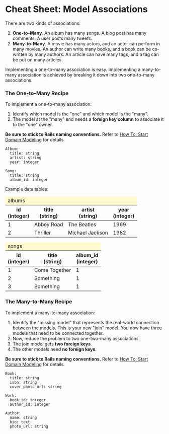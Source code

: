 # Cheat Sheet: Model Associations

There are two kinds of associations:

1. **One-to-Many**.  An album has many songs.  A blog post has many comments.  A user posts many tweets.
1. **Many-to-Many**.  A movie has many actors, and an actor can perform in many movies.  An author can write many books, and a book can be co-written by many authors.  An article can have many tags, and a tag can be put on many articles.

Implementing a one-to-many association is easy.  Implementing a many-to-many association is achieved by breaking it down into two one-to-many associations.

### The One-to-Many Recipe

To implement a one-to-many association:

1. Identify which model is the "one" and which model is the "many".
1. The model at the "many" end needs a **foreign key column** to associate it to the "one" owner.

**Be sure to stick to Rails naming conventions.** Refer to [How To: Start Domain Modeling](<%= workbook_path('domain_modeling')%>) for details.

```
Album:
  title: string
  artist: string
  year: integer

Song:
  title: string
  album_id: integer
```

Example data tables:

<table class="table table-bordered">
  <thead>
    <tr>
      <td colspan="5" style="background: #fffbce">albums</td>
    </tr>
    <tr>
      <th>id<br>(integer)</th>
      <th>title<br>(string)</th>
      <th>artist<br>(string)</th>
      <th>year<br>(integer)</th>
    </tr>
  </thead>
  <tbody>
    <tr>
      <td>1</td>
      <td>Abbey Road</td>
      <td>The Beatles</td>
      <td>1969</td>
    </tr>
    <tr>
      <td>2</td>
      <td>Thriller</td>
      <td>Michael Jackson</td>
      <td>1982</td>
    </tr>
  </tbody>
</table>

<table class="table table-bordered">
  <thead>
    <tr>
      <td colspan="5" style="background: #fffbce">songs</td>
    </tr>
    <tr>
      <th>id<br>(integer)</th>
      <th>title<br>(string)</th>
      <th>album_id<br>(integer)</th>
    </tr>
  </thead>
  <tbody>
    <tr>
      <td>1</td>
      <td>Come Together</td>
      <td>1</td>
    </tr>
    <tr>
      <td>2</td>
      <td>Something</td>
      <td>1</td>
    </tr>
    <tr>
      <td>3</td>
      <td>Something</td>
      <td>1</td>
    </tr>
  </tbody>
</table>

### The Many-to-Many Recipe

To implement a many-to-many association:

1. Identify the "missing model" that represents the real-world connection between the models.  This is your new "join" model.  You now have three models that need to be connected together.
1. Now, reduce the problem to two one-two-many associations:
  1. The join model gets **two foreign keys**.
  1. The other models need **no foreign keys**.

**Be sure to stick to Rails naming conventions.** Refer to [How To: Start Domain Modeling](<%= workbook_path('domain_modeling')%>) for details.

```
Book:
  title: string
  isbn: string
  cover_photo_url: string

Work:
  book_id: integer
  author_id: integer

Author:
  name: string
  bio: text
  photo_url: string
```
